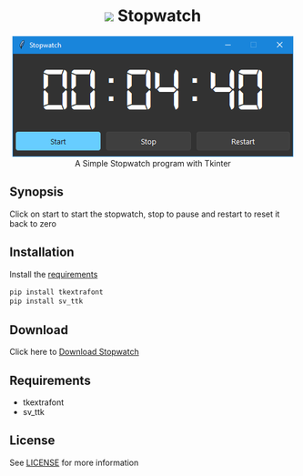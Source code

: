 
<h1 align='center'> <img width=32 src='https://www.shareicon.net/data/2016/05/26/771240_time_512x512.png'> Stopwatch</h1>
<p align='center'>
    <img src='../../_img/stopwatch.PNG'><br>
    A Simple Stopwatch program with Tkinter
</p>

## Synopsis

Click on start to start the stopwatch, stop to pause and restart to reset it back to zero

## Installation

Install the [requirements](#requirements)
```bash
pip install tkextrafont
pip install sv_ttk
```

## Download

Click here to [Download Stopwatch](https://downgit.github.io/#/home?url=https://github.com/besnoi/pyapps/tree/main/src/Stopwatch)

## Requirements
- tkextrafont
- sv_ttk

## License

See [LICENSE](https://github.com/besnoi/pyApps/blob/main/LICENSE) for more information
